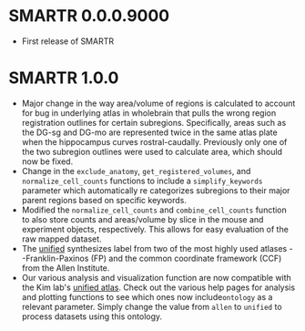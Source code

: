 # SMARTR 0.0.0.9000
* First release of SMARTR

# SMARTR 1.0.0
* Major change in the way area/volume of regions is calculated to account for bug in underlying atlas in wholebrain that pulls the wrong region registration outlines for certain subregions. Specifically, areas such as the DG-sg and DG-mo are represented twice in the same atlas plate when the hippocampus curves rostral-caudally. Previously only one of the two subregion outlines were used to calculate area, which should now be fixed.
* Change in the `exclude_anatomy`, `get_registered_volumes`, and `normalize_cell_counts` functions to include a `simplify_keywords` parameter which automatically re categorizes subregions to their major parent regions based on specific keywords. 
* Modified the `normalize_cell_counts` and `combine_cell_counts` function to also store counts and areas/volume by slice in the mouse and experiment objects, respectively. This allows for easy evaluation of the raw mapped dataset.
* The [unified](https://www.ncbi.nlm.nih.gov/pmc/articles/PMC6838086/) synthesizes label from two of the most highly used atlases --Franklin-Paxinos (FP) and the common coordinate framework (CCF) from the Allen Institute.
* Our various analysis and visualization function are now compatible with the  Kim lab's [unified atlas](https://kimlab.io/brain-map/atlas/). Check out the various help pages for analysis and plotting functions to see which ones now include`ontology` as a relevant parameter. Simply change the value from `allen` to `unified` to process datasets using this ontology.

